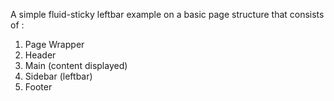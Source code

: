 A simple fluid-sticky leftbar example on a basic page structure that consists of :<br>
1. Page Wrapper<br>
2. Header<br>
3. Main (content displayed)<br>
4. Sidebar (leftbar)<br>
5. Footer

